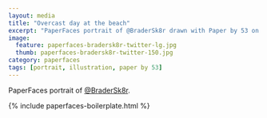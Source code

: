 ```yaml
---
layout: media
title: "Overcast day at the beach"
excerpt: "PaperFaces portrait of @BraderSk8r drawn with Paper by 53 on an iPad."
image: 
  feature: paperfaces-bradersk8r-twitter-lg.jpg
  thumb: paperfaces-bradersk8r-twitter-150.jpg
category: paperfaces
tags: [portrait, illustration, paper by 53]
---
```


PaperFaces portrait of [@BraderSk8r](http://twitter.com/BraderSk8r).

{% include paperfaces-boilerplate.html %}